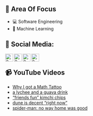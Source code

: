 ## 🧠 Area Of Focus

- 💻 Software Engineering
- 🤖 Machine Learning

## 📰 Social Media:

[<img align="left" alt="Somethea Siek | LinkedIn" width="25px" src="https://cdn.jsdelivr.net/npm/simple-icons@v3/icons/linkedin.svg" />][linkedin]
[<img align="left" alt="Somethea Siek | YouTube" width="25px" src="https://cdn.jsdelivr.net/npm/simple-icons@v3/icons/youtube.svg" />][youtube]
[<img align="left" alt="Somethea Siek | Instagram" width="25px" src="https://cdn.jsdelivr.net/npm/simple-icons@v3/icons/instagram.svg" />][instagram]
[<img align="left" alt="Somethea Siek | Facebook" width="25px" src="https://cdn.jsdelivr.net/npm/simple-icons@v3/icons/facebook.svg" />][facebook]

<br>

## 📹 YouTube Videos

<!-- YOUTUBE:START -->
- [Why I got a Math Tattoo](https://www.youtube.com/watch?v=kr7ZrE-GYdU)
- [a lychee and a guava drink](https://www.youtube.com/watch?v=No_ZvxfGhJY)
- [“friends fun” kimchi chips](https://www.youtube.com/watch?v=ySZ9ivR_RXQ)
- [dune is decent “right now”](https://www.youtube.com/watch?v=1BSoTbdo-bI)
- [spider-man: no way home was good](https://www.youtube.com/watch?v=do3L_oZkKzk)
<!-- YOUTUBE:END -->

[linkedin]: https://www.linkedin.com/in/sometheasiek/
[youtube]: https://www.youtube.com/channel/UC7axd1HuwGRrcFL5bKG9niQ
[instagram]: https://www.instagram.com/sometheasiekswx2/
[facebook]: https://www.facebook.com/sometheasiekswx
